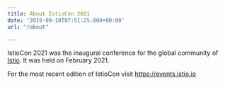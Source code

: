 ```yaml
---
title: About IstioCon 2021
date: '2019-09-10T07:51:25.000+00:00'
url: "/about"

---
```



IstioCon 2021 was the inaugural conference for the global community of [Istio](https://istio.io). It was held on February 2021. 

For the most recent edition of IstioCon visit https://events.istio.io